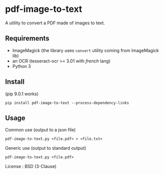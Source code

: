 # pdf-image-to-text

A utility to convert a PDF made of images to text.

## Requirements

- ImageMagick (the library uses `convert` utility coming from ImageMagick lib)
- an OCR (tesseract-ocr >= 3.01 with *french* lang)
- Python 3

## Install

(pip 9.0.1 works)

```
pip install pdf-image-to-text --process-dependency-links
```

## Usage

Common use (output to a json file)

```
pdf-image-to-text.py <file.pdf> > <file.txt>
```


Generic use (output to standard output)

```
pdf-image-to-text.py <file.pdf>
```

License : BSD (3-Clause)
